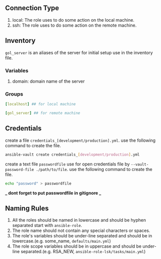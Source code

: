 ## Connection Type

1. local: The role uses to do some action on the local machine.
2. ssh: The role uses to do some action on the remote machine.

## Inventory

`gol_server` is an aliases of the server for initial setup use in the inventory file.

### Variables

1. domain: domain name of the server

### Groups

```yaml
[localhost] ## for local machine

[gol_server] ## for remote machine
```

## Credentials

create a file `credentials_[development/production].yml`. use the following command to create the file.

```bash
ansible-vault create credentials_[development/production].yml
```

create a text file `passwordfile` use for open credentials file by `--vault-password-file ./path/to/file`. use the following command to create the file.

```bash
echo "password" > passwordfile
```

**_ dont forget to put passwordfile in gitignore _**

## Naming Rules

1. All the roles should be named in lowercase and should be hyphen separated start with `ansible-role`.
2. The role name should not contain any special characters or spaces.
3. The role's variables should be under-line separated and should be in lowercase.(e.g. some_name, `defaults/main.yml`)
4. The role scope variables should be in uppercase and should be under-line separated.(e.g. RSA_NEW, `ansible-role-lsk/tasks/main.yml`)
